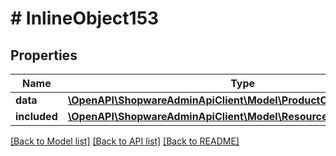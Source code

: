 # # InlineObject153

## Properties

Name | Type | Description | Notes
------------ | ------------- | ------------- | -------------
**data** | [**\OpenAPI\ShopwareAdminApiClient\Model\ProductConfiguratorSetting**](ProductConfiguratorSetting.md) |  | [optional]
**included** | [**\OpenAPI\ShopwareAdminApiClient\Model\Resource[]**](Resource.md) |  | [optional]

[[Back to Model list]](../../README.md#models) [[Back to API list]](../../README.md#endpoints) [[Back to README]](../../README.md)
